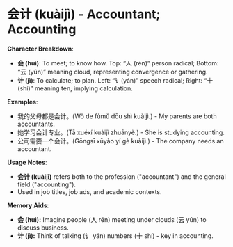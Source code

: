 # **会计 (kuàijì) - Accountant; Accounting**

**Character Breakdown**:  
- **会 (huì)**: To meet; to know how. Top: “人 (rén)” person radical; Bottom: “云 (yún)” meaning cloud, representing convergence or gathering.  
- **计 (jì)**: To calculate; to plan. Left: “讠(yán)” speech radical; Right: “十 (shí)” meaning ten, implying calculation.

**Examples**:  
- 我的父母都是会计。(Wǒ de fùmǔ dōu shì kuàijì.) - My parents are both accountants.  
- 她学习会计专业。(Tā xuéxí kuàijì zhuānyè.) - She is studying accounting.  
- 公司需要一个会计。(Gōngsī xūyào yí gè kuàijì.) - The company needs an accountant.

**Usage Notes**:  
- **会计 (kuàijì)** refers both to the profession ("accountant") and the general field ("accounting").  
- Used in job titles, job ads, and academic contexts.

**Memory Aids**:  
- **会 (huì):** Imagine people (人 rén) meeting under clouds (云 yún) to discuss business.  
- **计 (jì):** Think of talking (讠 yán) numbers (十 shí) - key in accounting.